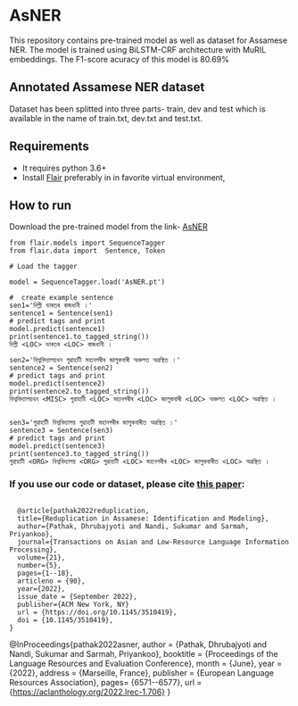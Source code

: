 # AsNER

This repository contains pre-trained model as well as dataset for Assamese NER. The model is trained using BiLSTM-CRF architecture with MuRIL embeddings. The F1-score acuracy of this model is 80.69%

## Annotated Assamese NER dataset 

Dataset has been splitted into three parts- train, dev and test which is available in the name of train.txt, dev.txt and test.txt.

## Requirements

* It requires python 3.6+
* Install [Flair](https://github.com/flairNLP/flair) preferably  in in favorite virtual environment, 


## How to run

Download the pre-trained model from the link- [AsNER](https://drive.google.com/file/d/1sqBxuujk9yOPcXkQTvONgQlP93qt0EJD/view?usp=sharing)

```
from flair.models import SequenceTagger
from flair.data import  Sentence, Token

# Load the tagger

model = SequenceTagger.load('AsNER.pt')

#  create example sentence
sen1='দিল্লী ভাৰতৰ ৰাজধানী ।'
sentence1 = Sentence(sen1)
# predict tags and print
model.predict(sentence1)
print(sentence1.to_tagged_string())
দিল্লী <LOC> ভাৰতৰ <LOC> ৰাজধানী ।

sen2='বিশ্ববিদ্যালয়খন গুৱাহাটী মহানগৰীৰ জালুকবাৰী অঞ্চলত অৱস্থিত ।'
sentence2 = Sentence(sen2)
# predict tags and print
model.predict(sentence2)  
print(sentence2.to_tagged_string())
বিশ্ববিদ্যালয়খন <MISC> গুৱাহাটী <LOC> মহানগৰীৰ <LOC> জালুকবাৰী <LOC> অঞ্চলত <LOC> অৱস্থিত ।


sen3='গুৱাহাটী বিশ্ববিদ্যালয় গুৱাহাটী মহানগৰীৰ জালুকবাৰীত অৱস্থিত ।'
sentence3 = Sentence(sen3)
# predict tags and print
model.predict(sentence3)
print(sentence3.to_tagged_string())
গুৱাহাটী <ORG> বিশ্ববিদ্যালয় <ORG> গুৱাহাটী <LOC> মহানগৰীৰ <LOC> জালুকবাৰীত <LOC> অৱস্থিত ।

```

### If you use our code or dataset, please cite [this paper]([http://www.lrec-conf.org/proceedings/lrec2022/pdf/2022.lrec-1.706.pdf]): 

```
     
  @article{pathak2022reduplication,
  title={Reduplication in Assamese: Identification and Modeling},
  author={Pathak, Dhrubajyoti and Nandi, Sukumar and Sarmah, Priyankoo},
  journal={Transactions on Asian and Low-Resource Language Information Processing},
  volume={21},
  number={5},
  pages={1--18},
  articleno = {90},
  year={2022},
  issue_date = {September 2022},
  publisher={ACM New York, NY}
  url = {https://doi.org/10.1145/3510419},
  doi = {10.1145/3510419},
}

```
@InProceedings{pathak2022asner,
  author    = {Pathak, Dhrubajyoti  and  Nandi, Sukumar  and  Sarmah, Priyankoo},
   booktitle = {Proceedings of the Language Resources and Evaluation Conference},
  month  = {June},
  year = {2022},
  address = {Marseille, France},
  publisher = {European Language Resources Association},
  pages= {6571--6577},
  url       = {https://aclanthology.org/2022.lrec-1.706}
  }
